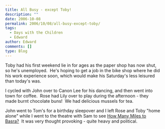 ```yaml
---
title: All Busy - except Toby!
description: ""
date: 2006-10-08
permalink: 2006/10/08/all-busy-except-toby/
tags:
  - Days with the Children
  - Edward
author: Edward
comments: []
type: Blog
---
```


Toby had his first weekend lie in for ages as the paper shop has now
shut, so he\'s unemployed.  He\'s hoping to get a job in the bike shop
where he did his work experience soon, which would make his Saturday\'s
less leisured than today\'s was.

I cycled with John over to Canon Lee for his dancing, and then went into
town for coffee.  Rose had Lily over to play during the afternoon - they
made burnt chocolate buns!  We had delicious mussels for tea.

John went to Tom\'s for a birthday sleepover and I left Rose and Toby
\"home alone\" while I went to the theatre with Sam to see [How Many
Miles to Basra?][1]  It was very thought provoking - quite heavy and
political.[  
 ][1]



[1]: https://wyplayhouse.com/events/event_details.asp?event_ID=514
